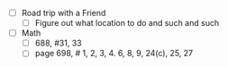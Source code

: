 - [ ] Road trip with a Friend
	- [ ] Figure out what location to do and such and such
- [ ] Math
	- [ ] 688, #31, 33
	- [ ] page 698, # 1, 2, 3, 4. 6, 8, 9, 24(c), 25, 27
